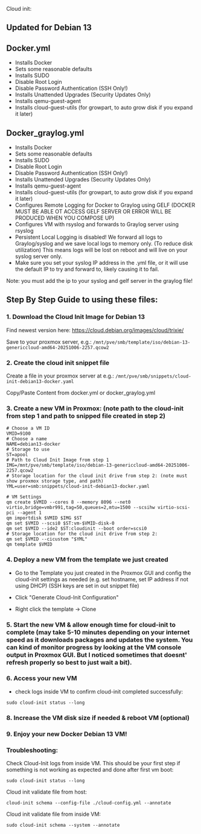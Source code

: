 Cloud init:

## Updated for Debian 13

## Docker.yml
- Installs Docker
- Sets some reasonable defaults
- Installs SUDO
- Disable Root Login
- Disable Password Authentication (SSH Only!)
- Installs Unattended Upgrades (Security Updates Only)
- Installs qemu-guest-agent
- Installs cloud-guest-utils (for growpart, to auto grow disk if you expand it later)

## Docker_graylog.yml

- Installs Docker
- Sets some reasonable defaults
- Installs SUDO
- Disable Root Login
- Disable Password Authentication (SSH Only!)
- Installs Unattended Upgrades (Security Updates Only)
- Installs qemu-guest-agent
- Installs cloud-guest-utils (for growpart, to auto grow disk if you expand it later)
- Configures Remote Logging for Docker to Graylog using GELF (DOCKER MUST BE ABLE OT ACCESS GELF SERVER OR ERROR WILL BE PRODUCED WHEN YOU COMPOSE UP)
- Configures VM with rsyslog and forwards to Graylog server using rsyslog
- Persistent Local Logging is disabled!  We forward all logs to Graylog/syslog and we save local logs to memory only.  (To reduce disk utilization)  This means logs will be lost on reboot and will live on your syslog server only.
- Make sure you set your syslog IP address in the .yml file, or it will use the default IP to try and forward to, likely causing it to fail.

Note: you must add the ip to your syslog and gelf server in the graylog file!

## Step By Step Guide to using these files:

### 1. Download the Cloud Init Image for Debian 13

Find newest version here:
https://cloud.debian.org/images/cloud/trixie/

Save to your proxmox server, e.g.:
`/mnt/pve/smb/template/iso/debian-13-genericcloud-amd64-20251006-2257.qcow2`

### 2. Create the cloud init snippet file

Create a file in your proxmox server at e.g.:
`/mnt/pve/smb/snippets/cloud-init-debian13-docker.yaml`

Copy/Paste Content from docker.yml or docker_graylog.yml

### 3. Create a new VM in Proxmox: (note path to the cloud-init from step 1 and path to snipped file created in step 2)

```
# Choose a VM ID
VMID=9100
# Choose a name
NAME=debian13-docker
# Storage to use
ST=apool
# Path to Cloud Init Image from step 1
IMG=/mnt/pve/smb/template/iso/debian-13-genericcloud-amd64-20251006-2257.qcow2
# Storage location for the cloud init drive from step 2: (note must show proxmox storage type, and path)
YML=user=smb:snippets/cloud-init-debian13-docker.yaml

# VM Settings
qm create $VMID --cores 8 --memory 8096 --net0 virtio,bridge=vmbr991,tag=50,queues=2,mtu=1500 --scsihw virtio-scsi-pci --agent 1
qm importdisk $VMID $IMG $ST
qm set $VMID --scsi0 $ST:vm-$VMID-disk-0
qm set $VMID --ide2 $ST:cloudinit --boot order=scsi0
# Storage location for the cloud init drive from step 2:
qm set $VMID --cicustom "$YML"
qm template $VMID

```
### 4. Deploy a new VM from the template we just created

- Go to the Template you just created in the Proxmox GUI and config the cloud-init settings as needed (e.g. set hostname, set IP address if not using DHCP)  (SSH keys are set in out snippet file)

- Click "Generate Cloud-Init Configuration"

- Right click the template -> Clone

### 5. Start the new VM & allow enough time for cloud-init to complete (may take 5-10 minutes depending on your internet speed as it downloads packages and updates the system.  You can kind of monitor progress by looking at the VM console output in Proxmox GUI.  But I noticed sometimes that doesnt' refresh properly so best to just wait a bit).

### 6. Access your new VM

- check logs inside VM to confirm cloud-init completed successfully:

```
sudo cloud-init status --long
```

### 8. Increase the VM disk size if needed & reboot VM (optional)

### 9. Enjoy your new Docker Debian 13 VM!

### Troubleshooting:

Check Cloud-Init logs from inside VM.  This should be your first step if something is not working as expected and done after first vm boot:

```
sudo cloud-init status --long
```

Cloud init validate file from host:

```
cloud-init schema --config-file ./cloud-config.yml --annotate
```

Cloud init validate file from inside VM:

```
sudo cloud-init schema --system --annotate
``` 
